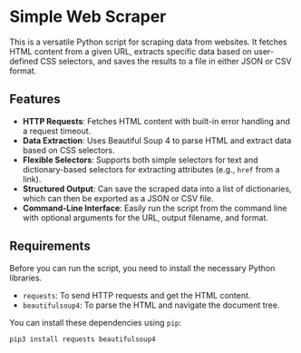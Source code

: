 # Simple Web Scraper

This is a versatile Python script for scraping data from websites. It fetches HTML content from a given URL, extracts specific data based on user-defined CSS selectors, and saves the results to a file in either JSON or CSV format.

## Features

-   **HTTP Requests**: Fetches HTML content with built-in error handling and a request timeout.
-   **Data Extraction**: Uses Beautiful Soup 4 to parse HTML and extract data based on CSS selectors.
-   **Flexible Selectors**: Supports both simple selectors for text and dictionary-based selectors for extracting attributes (e.g., `href` from a link).
-   **Structured Output**: Can save the scraped data into a list of dictionaries, which can then be exported as a JSON or CSV file.
-   **Command-Line Interface**: Easily run the script from the command line with optional arguments for the URL, output filename, and format.

## Requirements

Before you can run the script, you need to install the necessary Python libraries.

-   `requests`: To send HTTP requests and get the HTML content.
-   `beautifulsoup4`: To parse the HTML and navigate the document tree.

You can install these dependencies using `pip`:

```bash
pip3 install requests beautifulsoup4
